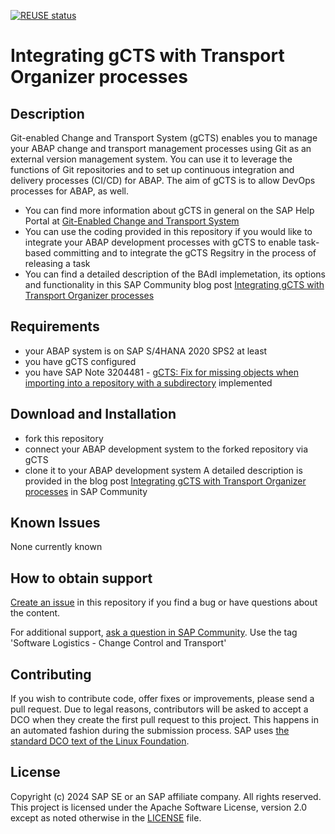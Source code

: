 <!--- Register repository https://api.reuse.software/register, then add REUSE badge:
[![REUSE status](https://api.reuse.software/badge/github.com/SAP-samples/REPO-NAME)](https://api.reuse.software/info/github.com/SAP-samples/REPO-NAME)
-->
[![REUSE status](https://api.reuse.software/badge/github.com/SAP-samples/s4hana-gcts)](https://api.reuse.software/info/github.com/SAP-samples/s4hana-gcts)

# Integrating gCTS with Transport Organizer processes

## Description
Git-enabled Change and Transport System (gCTS) enables you to manage your ABAP change and transport management processes using Git as an external version management system. You can use it to leverage the functions of Git repositories and to set up continuous integration and delivery processes (CI/CD) for ABAP. The aim of gCTS is to allow DevOps processes for ABAP, as well.

* You can find more information about gCTS in general on the SAP Help Portal at [Git-Enabled Change and Transport System](https://help.sap.com/docs/ABAP_PLATFORM_NEW/4a368c163b08418890a406d413933ba7/f319b168e87e42149e25e13c08d002b9.html)
* You can use the coding provided in this repository if you would like to integrate your ABAP development processes with gCTS to enable task-based committing and to integrate the gCTS Regsitry in the process of releasing a task
* You can find a detailed description of the BAdI implemetation, its options and functionality in this SAP Community blog post [Integrating gCTS with Transport Organizer processes](https://blogs.sap.com/2022/05/24/integrating-gcts-with-transport-organizer-processes/)

## Requirements
- your ABAP system is on SAP S/4HANA 2020 SPS2 at least
- you have gCTS configured
- you have SAP Note 3204481 - [gCTS: Fix for missing objects when importing into a repository with a subdirectory](https://launchpad.support.sap.com/#/notes/3204481) implemented 

## Download and Installation
- fork this repository
- connect your ABAP development system to the forked repository via gCTS
- clone it to your ABAP development system
A detailed description is provided in the blog post [Integrating gCTS with Transport Organizer processes](https://blogs.sap.com/2022/05/23/integrating-gcts…anizer-processes/) in SAP Community

## Known Issues
None currently known

## How to obtain support
[Create an issue](https://github.com/SAP-samples/s4hana-gcts/issues) in this repository if you find a bug or have questions about the content.
 
For additional support, [ask a question in SAP Community](https://answers.sap.com/questions/ask.html). Use the tag 'Software Logistics - Change Control and Transport'

## Contributing
If you wish to contribute code, offer fixes or improvements, please send a pull request. Due to legal reasons, contributors will be asked to accept a DCO when they create the first pull request to this project. This happens in an automated fashion during the submission process. SAP uses [the standard DCO text of the Linux Foundation](https://developercertificate.org/).

## License
Copyright (c) 2024 SAP SE or an SAP affiliate company. All rights reserved. This project is licensed under the Apache Software License, version 2.0 except as noted otherwise in the [LICENSE](LICENSES/Apache-2.0.txt) file.
